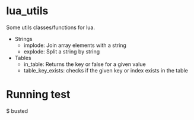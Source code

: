 lua_utils
=========

Some utils classes/functions for lua.

+ Strings
  - implode: Join array elements with a string
  - explode: Split a string by string
+ Tables
  - in_table: Returns the key or false for a given value
  - table_key_exists: checks if the given key or index exists in the table

Running test
============
  $ busted
